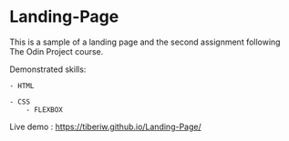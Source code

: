 # Landing-Page

This is a sample of a landing page and the second assignment following The Odin Project course.

Demonstrated skills:

    - HTML
    
    - CSS
        - FLEXBOX

Live demo : https://tiberiw.github.io/Landing-Page/